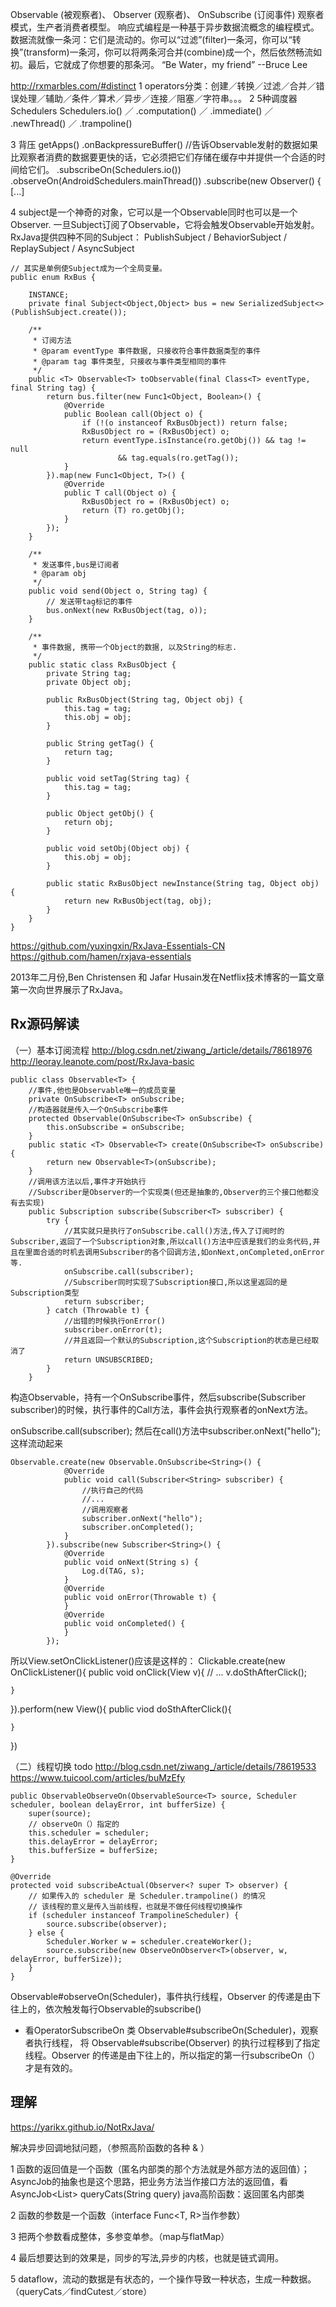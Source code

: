 Observable (被观察者)、 Observer (观察者)、 OnSubscribe (订阅事件)
观察者模式，生产者消费者模型。
响应式编程是一种基于异步数据流概念的编程模式。数据流就像一条河：它们是流动的。你可以“过滤”(filter)一条河，你可以“转换”(transform)一条河，你可以将两条河合并(combine)成一个，然后依然畅流如初。最后，它就成了你想要的那条河。
“Be Water，my friend”            --Bruce Lee

http://rxmarbles.com/#distinct 
1 operators分类：创建／转换／过滤／合并／错误处理／辅助／条件／算术／异步／连接／阻塞／字符串。。。
2 5种调度器Schedulers
Schedulers.io() ／ .computation() ／ .immediate() ／ .newThread() ／ .trampoline()

3 背压
getApps() 
.onBackpressureBuffer() //告诉Observable发射的数据如果比观察者消费的数据要更快的话，它必须把它们存储在缓存中并提供一个合适的时间给它们。
.subscribeOn(Schedulers.io()) 
.observeOn(AndroidSchedulers.mainThread()) 
.subscribe(new Observer<AppInfo>() { [...]

4 
subject是一个神奇的对象，它可以是一个Observable同时也可以是一个Observer.
一旦Subject订阅了Observable，它将会触发Observable开始发射。
RxJava提供四种不同的Subject：
PublishSubject / BehaviorSubject / ReplaySubject / AsyncSubject

```
// 其实是单例使Subject成为一个全局变量。
public enum RxBus {

    INSTANCE;
    private final Subject<Object,Object> bus = new SerializedSubject<>(PublishSubject.create());

    /**
     * 订阅方法
     * @param eventType 事件数据, 只接收符合事件数据类型的事件
     * @param tag 事件类型, 只接收与事件类型相同的事件
     */
    public <T> Observable<T> toObservable(final Class<T> eventType, final String tag) {
        return bus.filter(new Func1<Object, Boolean>() {
            @Override
            public Boolean call(Object o) {
                if (!(o instanceof RxBusObject)) return false;
                RxBusObject ro = (RxBusObject) o;
                return eventType.isInstance(ro.getObj()) && tag != null
                        && tag.equals(ro.getTag());
            }
        }).map(new Func1<Object, T>() {
            @Override
            public T call(Object o) {
                RxBusObject ro = (RxBusObject) o;
                return (T) ro.getObj();
            }
        });
    }

    /**
     * 发送事件,bus是订阅者
     * @param obj
     */
    public void send(Object o, String tag) {
        // 发送带tag标记的事件
        bus.onNext(new RxBusObject(tag, o));
    }

    /**
     * 事件数据, 携带一个Object的数据, 以及String的标志.
     */
    public static class RxBusObject {
        private String tag;
        private Object obj;

        public RxBusObject(String tag, Object obj) {
            this.tag = tag;
            this.obj = obj;
        }

        public String getTag() {
            return tag;
        }

        public void setTag(String tag) {
            this.tag = tag;
        }

        public Object getObj() {
            return obj;
        }

        public void setObj(Object obj) {
            this.obj = obj;
        }

        public static RxBusObject newInstance(String tag, Object obj) {
            return new RxBusObject(tag, obj);
        }
    }
}

```

https://github.com/yuxingxin/RxJava-Essentials-CN https://github.com/hamen/rxjava-essentials 

2013年二月份,Ben Christensen 和 Jafar Husain发在Netflix技术博客的一篇文章第一次向世界展示了RxJava。


## Rx源码解读
（一）基本订阅流程
http://blog.csdn.net/ziwang_/article/details/78618976 
http://leoray.leanote.com/post/RxJava-basic 

```
public class Observable<T> {
    //事件,他也是Observable唯一的成员变量
    private OnSubscribe<T> onSubscribe;
    //构造器就是传入一个OnSubscribe事件
    protected Observable(OnSubscribe<T> onSubscribe) {
        this.onSubscribe = onSubscribe;
    }
    public static <T> Observable<T> create(OnSubscribe<T> onSubscribe) {
        return new Observable<T>(onSubscribe);
    }
    //调用该方法以后,事件才开始执行
    //Subscriber是Observer的一个实现类(但还是抽象的,Observer的三个接口他都没有去实现)
    public Subscription subscribe(Subscriber<T> subscriber) {
        try {
            //其实就只是执行了onSubscribe.call()方法,传入了订阅时的Subscriber,返回了一个Subscription对象,所以call()方法中应该是我们的业务代码,并且在里面合适的时机去调用Subscriber的各个回调方法,如onNext,onCompleted,onError等.
            onSubscribe.call(subscriber);
            //Subscriber同时实现了Subscription接口,所以这里返回的是Subscription类型
            return subscriber;
        } catch (Throwable t) {
            //出错的时候执行onError()
            subscriber.onError(t);
            //并且返回一个默认的Subscription,这个Subscription的状态是已经取消了
            return UNSUBSCRIBED;
        }
    }
```
构造Observable，持有一个OnSubscribe事件，然后subscribe(Subscriber<T> subscriber)的时候，执行事件的Call方法，事件会执行观察者的onNext方法。

onSubscribe.call(subscriber);
然后在call()方法中subscriber.onNext("hello");
这样流动起来
```
Observable.create(new Observable.OnSubscribe<String>() {
            @Override
            public void call(Subscriber<String> subscriber) {
                //执行自己的代码
                //...
                //调用观察者
                subscriber.onNext("hello");
                subscriber.onCompleted();
            }
        }).subscribe(new Subscriber<String>() {
            @Override
            public void onNext(String s) {
                Log.d(TAG, s);
            }
            @Override
            public void onError(Throwable t) {
            }
            @Override
            public void onCompleted() {
            }
        });
```
所以View.setOnClickListener()应该是这样的：
Clickable.create(new OnClickListener(){
    public void onClick(View v){
        // ...
        v.doSthAfterClick();

    }
}).perform(new View(){
    public viod doSthAfterClick(){

    }
})

（二）线程切换   todo
http://blog.csdn.net/ziwang_/article/details/78619533
https://www.tuicool.com/articles/buMzEfy 

```
public ObservableObserveOn(ObservableSource<T> source, Scheduler scheduler, boolean delayError, int bufferSize) {
    super(source);
    // observeOn（）指定的
    this.scheduler = scheduler;
    this.delayError = delayError;
    this.bufferSize = bufferSize;
}

@Override
protected void subscribeActual(Observer<? super T> observer) {
    // 如果传入的 scheduler 是 Scheduler.trampoline() 的情况
    // 该线程的意义是传入当前线程，也就是不做任何线程切换操作
    if (scheduler instanceof TrampolineScheduler) {
        source.subscribe(observer);
    } else {
        Scheduler.Worker w = scheduler.createWorker();
        source.subscribe(new ObserveOnObserver<T>(observer, w, delayError, bufferSize));
    }
}
```
Observable#observeOn(Scheduler)，事件执行线程，Observer 的传递是由下往上的，依次触发每行Observable的subscribe()

* 看OperatorSubscribeOn 类
Observable#subscribeOn(Scheduler)，观察者执行线程， 将 Observable#subscribe(Observer) 的执行过程移到了指定线程。Observer 的传递是由下往上的，所以指定的第一行subscribeOn（）才是有效的。

## 理解
https://yarikx.github.io/NotRxJava/ 

解决异步回调地狱问题，（参照高阶函数的各种 & ）

1 函数的返回值是一个函数（匿名内部类的那个方法就是外部方法的返回值）；AsyncJob的抽象也是这个思路，把业务方法当作接口方法的返回值，看AsyncJob<List<Cat>> queryCats(String query)
java高阶函数：返回匿名内部类

2 函数的参数是一个函数（interface Func<T, R>当作参数）

3 把两个参数看成整体，多参变单参。（map与flatMap）

4 最后想要达到的效果是，同步的写法,异步的内核，也就是链式调用。

5 dataflow，流动的数据是有状态的，一个操作导致一种状态，生成一种数据。（queryCats／findCutest／store）

